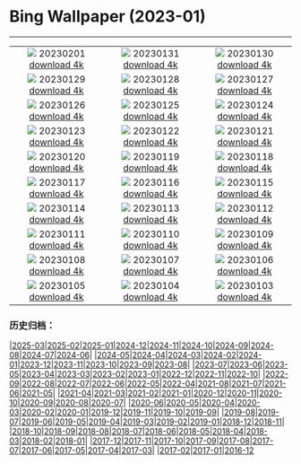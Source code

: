 # Bing Wallpaper (2023-01)
**************
| | | |
| :----: | :----: | :----: |
| ![](https://www.bing.com/th?id=OHR.ZebraTrio_EN-GB2876402606_1920x1080.jpg) 20230201 [download 4k](https://www.bing.com/th?id=OHR.ZebraTrio_EN-GB2876402606_UHD.jpg) | ![](https://www.bing.com/th?id=OHR.IceSailingBalaton_EN-GB2490115760_1920x1080.jpg) 20230131 [download 4k](https://www.bing.com/th?id=OHR.IceSailingBalaton_EN-GB2490115760_UHD.jpg) | ![](https://www.bing.com/th?id=OHR.BlackbirdDay_EN-GB2139975898_1920x1080.jpg) 20230130 [download 4k](https://www.bing.com/th?id=OHR.BlackbirdDay_EN-GB2139975898_UHD.jpg) |
| ![](https://www.bing.com/th?id=OHR.BlueBahamas_EN-GB0144756869_1920x1080.jpg) 20230129 [download 4k](https://www.bing.com/th?id=OHR.BlueBahamas_EN-GB0144756869_UHD.jpg) | ![](https://www.bing.com/th?id=OHR.RedMangrove_EN-GB9709939121_1920x1080.jpg) 20230128 [download 4k](https://www.bing.com/th?id=OHR.RedMangrove_EN-GB9709939121_UHD.jpg) | ![](https://www.bing.com/th?id=OHR.SilburySnow_EN-GB7786178498_1920x1080.jpg) 20230127 [download 4k](https://www.bing.com/th?id=OHR.SilburySnow_EN-GB7786178498_UHD.jpg) |
| ![](https://www.bing.com/th?id=OHR.BirksofAberfeldy_EN-GB8048956008_1920x1080.jpg) 20230126 [download 4k](https://www.bing.com/th?id=OHR.BirksofAberfeldy_EN-GB8048956008_UHD.jpg) | ![](https://www.bing.com/th?id=OHR.ColleSantaLucia_EN-GB8153836108_1920x1080.jpg) 20230125 [download 4k](https://www.bing.com/th?id=OHR.ColleSantaLucia_EN-GB8153836108_UHD.jpg) | ![](https://www.bing.com/th?id=OHR.SunriseMoai_EN-GB8250494990_1920x1080.jpg) 20230124 [download 4k](https://www.bing.com/th?id=OHR.SunriseMoai_EN-GB8250494990_UHD.jpg) |
| ![](https://www.bing.com/th?id=OHR.YearRabbit_EN-GB8377224624_1920x1080.jpg) 20230123 [download 4k](https://www.bing.com/th?id=OHR.YearRabbit_EN-GB8377224624_UHD.jpg) | ![](https://www.bing.com/th?id=OHR.HuggingKanga_EN-GB8617406412_1920x1080.jpg) 20230122 [download 4k](https://www.bing.com/th?id=OHR.HuggingKanga_EN-GB8617406412_UHD.jpg) | ![](https://www.bing.com/th?id=OHR.FalklandKings_EN-GB8693899023_1920x1080.jpg) 20230121 [download 4k](https://www.bing.com/th?id=OHR.FalklandKings_EN-GB8693899023_UHD.jpg) |
| ![](https://www.bing.com/th?id=OHR.SFFParkCity_EN-GB8913820125_1920x1080.jpg) 20230120 [download 4k](https://www.bing.com/th?id=OHR.SFFParkCity_EN-GB8913820125_UHD.jpg) | ![](https://www.bing.com/th?id=OHR.WhiteSands_EN-GB9091743710_1920x1080.jpg) 20230119 [download 4k](https://www.bing.com/th?id=OHR.WhiteSands_EN-GB9091743710_UHD.jpg) | ![](https://www.bing.com/th?id=OHR.SessileOaks_EN-GB9173929879_1920x1080.jpg) 20230118 [download 4k](https://www.bing.com/th?id=OHR.SessileOaks_EN-GB9173929879_UHD.jpg) |
| ![](https://www.bing.com/th?id=OHR.BlackrockCottage_EN-GB9287656092_1920x1080.jpg) 20230117 [download 4k](https://www.bing.com/th?id=OHR.BlackrockCottage_EN-GB9287656092_UHD.jpg) | ![](https://www.bing.com/th?id=OHR.Turku_EN-GB9433162761_1920x1080.jpg) 20230116 [download 4k](https://www.bing.com/th?id=OHR.Turku_EN-GB9433162761_UHD.jpg) | ![](https://www.bing.com/th?id=OHR.DonkeyFeast_EN-GB7125186389_1920x1080.jpg) 20230115 [download 4k](https://www.bing.com/th?id=OHR.DonkeyFeast_EN-GB7125186389_UHD.jpg) |
| ![](https://www.bing.com/th?id=OHR.Pneumatocysts_EN-GB9676187936_1920x1080.jpg) 20230114 [download 4k](https://www.bing.com/th?id=OHR.Pneumatocysts_EN-GB9676187936_UHD.jpg) | ![](https://www.bing.com/th?id=OHR.RumeliHisari_EN-GB9295498578_1920x1080.jpg) 20230113 [download 4k](https://www.bing.com/th?id=OHR.RumeliHisari_EN-GB9295498578_UHD.jpg) | ![](https://www.bing.com/th?id=OHR.GodrevyRocks_EN-GB8938156788_1920x1080.jpg) 20230112 [download 4k](https://www.bing.com/th?id=OHR.GodrevyRocks_EN-GB8938156788_UHD.jpg) |
| ![](https://www.bing.com/th?id=OHR.HummockIce_EN-GB8026049524_1920x1080.jpg) 20230111 [download 4k](https://www.bing.com/th?id=OHR.HummockIce_EN-GB8026049524_UHD.jpg) | ![](https://www.bing.com/th?id=OHR.HohenzollernBurg_EN-GB7458716248_1920x1080.jpg) 20230110 [download 4k](https://www.bing.com/th?id=OHR.HohenzollernBurg_EN-GB7458716248_UHD.jpg) | ![](https://www.bing.com/th?id=OHR.Breckenridge_EN-GB6966307043_1920x1080.jpg) 20230109 [download 4k](https://www.bing.com/th?id=OHR.Breckenridge_EN-GB6966307043_UHD.jpg) |
| ![](https://www.bing.com/th?id=OHR.Mohair_EN-GB2989442794_1920x1080.jpg) 20230108 [download 4k](https://www.bing.com/th?id=OHR.Mohair_EN-GB2989442794_UHD.jpg) | ![](https://www.bing.com/th?id=OHR.BlackFell_EN-GB2718141363_1920x1080.jpg) 20230107 [download 4k](https://www.bing.com/th?id=OHR.BlackFell_EN-GB2718141363_UHD.jpg) | ![](https://www.bing.com/th?id=OHR.HIISSF_EN-GB1465326330_1920x1080.jpg) 20230106 [download 4k](https://www.bing.com/th?id=OHR.HIISSF_EN-GB1465326330_UHD.jpg) |
| ![](https://www.bing.com/th?id=OHR.Perihelion_EN-GB1127186181_1920x1080.jpg) 20230105 [download 4k](https://www.bing.com/th?id=OHR.Perihelion_EN-GB1127186181_UHD.jpg) | ![](https://www.bing.com/th?id=OHR.SandhillSleeping_EN-GB0400905229_1920x1080.jpg) 20230104 [download 4k](https://www.bing.com/th?id=OHR.SandhillSleeping_EN-GB0400905229_UHD.jpg) | ![](https://www.bing.com/th?id=OHR.EileanDonanDawn_EN-GB9569090895_1920x1080.jpg) 20230103 [download 4k](https://www.bing.com/th?id=OHR.EileanDonanDawn_EN-GB9569090895_UHD.jpg) |

### 历史归档：

|[2025-03](/../2025-03/2025-03.md)|[2025-02](/../2025-02/2025-02.md)|[2025-01](/../2025-01/2025-01.md)|[2024-12](/../2024-12/2024-12.md)|[2024-11](/../2024-11/2024-11.md)|[2024-10](/../2024-10/2024-10.md)|[2024-09](/../2024-09/2024-09.md)|[2024-08](/../2024-08/2024-08.md)|[2024-07](/../2024-07/2024-07.md)|[2024-06](/../2024-06/2024-06.md)|
|[2024-05](/../2024-05/2024-05.md)|[2024-04](/../2024-04/2024-04.md)|[2024-03](/../2024-03/2024-03.md)|[2024-02](/../2024-02/2024-02.md)|[2024-01](/../2024-01/2024-01.md)|[2023-12](/../2023-12/2023-12.md)|[2023-11](/../2023-11/2023-11.md)|[2023-10](/../2023-10/2023-10.md)|[2023-09](/../2023-09/2023-09.md)|[2023-08](/../2023-08/2023-08.md)|
|[2023-07](/../2023-07/2023-07.md)|[2023-06](/../2023-06/2023-06.md)|[2023-05](/../2023-05/2023-05.md)|[2023-04](/../2023-04/2023-04.md)|[2023-03](/../2023-03/2023-03.md)|[2023-02](/../2023-02/2023-02.md)|[2023-01](/2023-01.md)|[2022-12](/../2022-12/2022-12.md)|[2022-11](/../2022-11/2022-11.md)|[2022-10](/../2022-10/2022-10.md)|
|[2022-09](/../2022-09/2022-09.md)|[2022-08](/../2022-08/2022-08.md)|[2022-07](/../2022-07/2022-07.md)|[2022-06](/../2022-06/2022-06.md)|[2022-05](/../2022-05/2022-05.md)|[2022-04](/../2022-04/2022-04.md)|[2021-08](/../2021-08/2021-08.md)|[2021-07](/../2021-07/2021-07.md)|[2021-06](/../2021-06/2021-06.md)|[2021-05](/../2021-05/2021-05.md)|
|[2021-04](/../2021-04/2021-04.md)|[2021-03](/../2021-03/2021-03.md)|[2021-02](/../2021-02/2021-02.md)|[2021-01](/../2021-01/2021-01.md)|[2020-12](/../2020-12/2020-12.md)|[2020-11](/../2020-11/2020-11.md)|[2020-10](/../2020-10/2020-10.md)|[2020-09](/../2020-09/2020-09.md)|[2020-08](/../2020-08/2020-08.md)|[2020-07](/../2020-07/2020-07.md)|
|[2020-06](/../2020-06/2020-06.md)|[2020-05](/../2020-05/2020-05.md)|[2020-04](/../2020-04/2020-04.md)|[2020-03](/../2020-03/2020-03.md)|[2020-02](/../2020-02/2020-02.md)|[2020-01](/../2020-01/2020-01.md)|[2019-12](/../2019-12/2019-12.md)|[2019-11](/../2019-11/2019-11.md)|[2019-10](/../2019-10/2019-10.md)|[2019-09](/../2019-09/2019-09.md)|
|[2019-08](/../2019-08/2019-08.md)|[2019-07](/../2019-07/2019-07.md)|[2019-06](/../2019-06/2019-06.md)|[2019-05](/../2019-05/2019-05.md)|[2019-04](/../2019-04/2019-04.md)|[2019-03](/../2019-03/2019-03.md)|[2019-02](/../2019-02/2019-02.md)|[2019-01](/../2019-01/2019-01.md)|[2018-12](/../2018-12/2018-12.md)|[2018-11](/../2018-11/2018-11.md)|
|[2018-10](/../2018-10/2018-10.md)|[2018-09](/../2018-09/2018-09.md)|[2018-08](/../2018-08/2018-08.md)|[2018-07](/../2018-07/2018-07.md)|[2018-06](/../2018-06/2018-06.md)|[2018-05](/../2018-05/2018-05.md)|[2018-04](/../2018-04/2018-04.md)|[2018-03](/../2018-03/2018-03.md)|[2018-02](/../2018-02/2018-02.md)|[2018-01](/../2018-01/2018-01.md)|
|[2017-12](/../2017-12/2017-12.md)|[2017-11](/../2017-11/2017-11.md)|[2017-10](/../2017-10/2017-10.md)|[2017-09](/../2017-09/2017-09.md)|[2017-08](/../2017-08/2017-08.md)|[2017-07](/../2017-07/2017-07.md)|[2017-06](/../2017-06/2017-06.md)|[2017-05](/../2017-05/2017-05.md)|[2017-04](/../2017-04/2017-04.md)|[2017-03](/../2017-03/2017-03.md)|
|[2017-02](/../2017-02/2017-02.md)|[2017-01](/../2017-01/2017-01.md)|[2016-12](/../2016-12/2016-12.md)